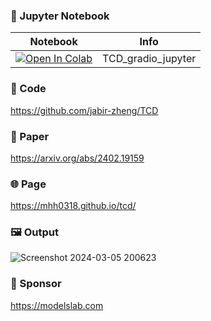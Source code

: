 
### 🍊 Jupyter Notebook

| Notebook | Info
| --- | --- |
[![Open In Colab](https://colab.research.google.com/assets/colab-badge.svg)](https://colab.research.google.com/github/camenduru/TCD-jupyter/blob/main/TCD_gradio_jupyter.ipynb) | TCD_gradio_jupyter

### 🧬 Code
https://github.com/jabir-zheng/TCD

### 📄 Paper
https://arxiv.org/abs/2402.19159

### 🌐 Page
https://mhh0318.github.io/tcd/

### 🖼 Output
![Screenshot 2024-03-05 200623](https://github.com/camenduru/TCD-jupyter/assets/54370274/f6c3bc62-20d5-46f5-a1ad-03d7e993187b)

### 🏢 Sponsor
https://modelslab.com
